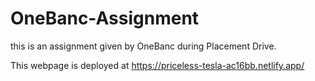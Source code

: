 # OneBanc-Assignment

this is an assignment given by OneBanc during Placement Drive.

This webpage is deployed at https://priceless-tesla-ac16bb.netlify.app/
